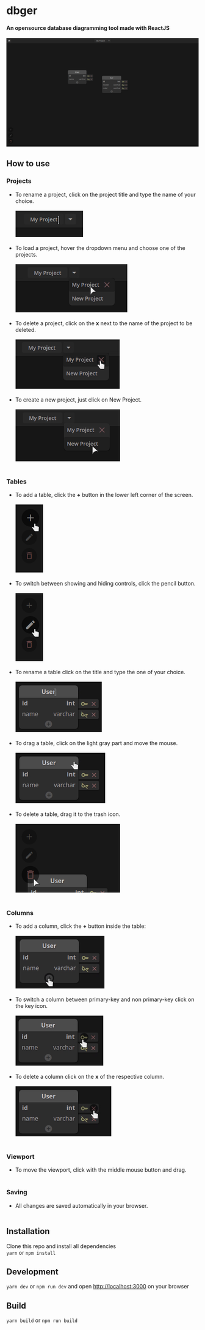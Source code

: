 # dbger
#### An opensource database diagramming tool made with ReactJS

![dbger view](screens/screen0.png?raw=true "dbger View")

## How to use

### Projects
- To rename a project, click on the project title and type the name of your choice.<br><br>
![Rename Project](screens/screen1.png?raw=true "Rename Project")<br><br>
- To load a project, hover the dropdown menu and choose one of the projects.<br><br>
![Load Project](screens/screen2.png?raw=true "Load Project")<br><br>
- To delete a project, click on the **x** next to the name of the project to be deleted.<br><br>
![Delete Project](screens/screen3.png?raw=true "Delete Project")<br><br>
- To create a new project, just click on New Project.<br><br>
![New Project](screens/screen4.png?raw=true "New Project")<br><br>

### Tables
- To add a table, click the **+** button in the lower left corner of the screen.<br><br>
![Add Table](screens/screen5.png?raw=true "Add Table")<br><br>
- To switch between showing and hiding controls, click the pencil button.<br><br>
![Toggle Controls](screens/screen6.png?raw=true "Toggle Controls")<br><br>
- To rename a table click on the title and type the one of your choice.<br><br>
![Rename Table](screens/screen7.png?raw=true "Rename Table")<br><br>
- To drag a table, click on the light gray part and move the mouse.<br><br>
![New Project](screens/screen8.png?raw=true "New Project")<br><br>
- To delete a table, drag it to the trash icon.<br><br>
![Delete Table](screens/screen9.png?raw=true "Delete Table")<br><br>

### Columns
- To add a column, click the **+** button inside the table:<br><br>
![Add Column](screens/screen10.png?raw=true "Add Column")<br><br>
- To switch a column between primary-key and non primary-key click on the key icon.<br><br>
![Toggle Pk](screens/screen11.png?raw=true "Toggle Pk")<br><br>
- To delete a column click on the **x** of the respective column.<br><br>
![Delete Column](screens/screen12.png?raw=true "Delete Column")<br><br>

### Viewport
- To move the viewport, click with the middle mouse button and drag.<br><br>

### Saving
- All changes are saved automatically in your browser.<br><br>

## Installation

Clone this repo and install all dependencies  
`yarn` or `npm install`

## Development

`yarn dev` or `npm run dev` and open [http://localhost:3000](http://localhost:3000) on your browser

## Build

`yarn build` or `npm run build`
